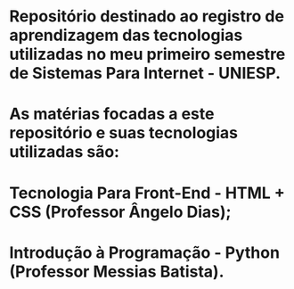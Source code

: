 # Repositório destinado ao registro de aprendizagem das tecnologias utilizadas no meu primeiro semestre de Sistemas Para Internet - UNIESP.

# As matérias focadas a este repositório e suas tecnologias utilizadas são:

# Tecnologia Para Front-End - HTML + CSS (Professor Ângelo Dias);
# Introdução à Programação - Python (Professor Messias Batista).

